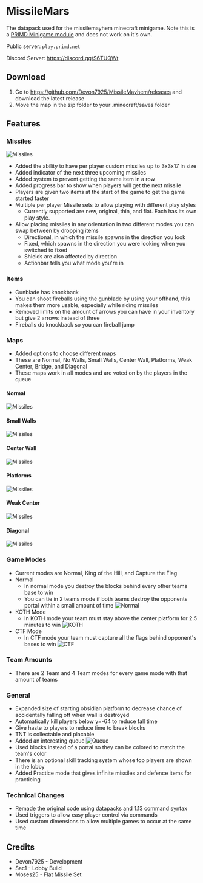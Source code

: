 # MissileMars

The datapack used for the missilemayhem minecraft minigame. Note this is a [PRIMD Minigame module](https://github.com/primd-os/Hub) and does not work on it's own.

Public server: `play.primd.net`

Discord Server: <https://discord.gg/S6TUQWt>

## Download

1. Go to <https://github.com/Devon7925/MissileMayhem/releases> and download the latest release
2. Move the map in the zip folder to your .minecraft/saves folder

## Features

### Missiles

![Missiles](images/missiles.png)

* Added the ability to have per player custom missiles up to 3x3x17 in size
* Added indicator of the next three upcoming missiles
* Added system to prevent getting the same item in a row
* Added progress bar to show when players will get the next missile
* Players are given two items at the start of the game to get the game started faster
* Multiple per player Missile sets to allow playing with different play styles
  * Currently supported are new, original, thin, and flat. Each has its own play style.
* Allow placing missiles in any orientation in two different modes you can swap between by dropping items
  * Directional, in which the missile spawns in the direction you look
  * Fixed, which spawns in the direction you were looking when you switched to fixed
  * Shields are also affected by direction
  * Actionbar tells you what mode you're in

### Items

* Gunblade has knockback
* You can shoot fireballs using the gunblade by using your offhand, this makes them more usable, especially while riding missiles
* Removed limits on the amount of arrows you can have in your inventory but give 2 arrows instead of three
* Fireballs do knockback so you can fireball jump

### Maps

* Added options to choose different maps
* These are Normal, No Walls, Small Walls, Center Wall, Platforms, Weak Center, Bridge, and Diagonal
* These maps work in all modes and are voted on by the players in the queue

#### Normal

![Missiles](images/maps/normal.png)

#### Small Walls

![Missiles](images/maps/small.png)

#### Center Wall

![Missiles](images/maps/center_wall.png)

#### Platforms

![Missiles](images/maps/platforms.png)

#### Weak Center

![Missiles](images/maps/weak_center.png)

#### Diagonal

![Missiles](images/maps/diagonal.png)

### Game Modes

* Current modes are Normal, King of the Hill, and Capture the Flag
* Normal
  * In normal mode you destroy the blocks behind every other teams base to win
  * You can tie in 2 teams mode if both teams destroy the opponents portal within a small amount of time
![Normal](images/game_modes/normal.png)
* KOTH Mode
  * In KOTH mode your team must stay above the center platform for 2.5 minutes to win
![KOTH](images/game_modes/KOTH.png)
* CTF Mode
  * In CTF mode your team must capture all the flags behind opponent's bases to win
![CTF](images/game_modes/CTF.png)

### Team Amounts

* There are 2 Team and 4 Team modes for every game mode with that amount of teams

### General

* Expanded size of starting obsidian platform to decrease chance of accidentally falling off when wall is destroyed
* Automatically kill players below y=-64 to reduce fall time
* Give haste to players to reduce time to break blocks
* TNT is collectable and placable
* Added an interesting queue
![Queue](images/queue.png)
* Used blocks instead of a portal so they can be colored to match the team's color
* There is an optional skill tracking system whose top players are shown in the lobby
* Added Practice mode that gives infinite missiles and defence items for practicing

### Technical Changes

* Remade the original code using datapacks and 1.13 command syntax
* Used triggers to allow easy player control via commands
* Used custom dimensions to allow multiple games to occur at the same time

## Credits

* Devon7925 - Development
* Sac1 - Lobby Build
* Moses25 - Flat Missile Set
